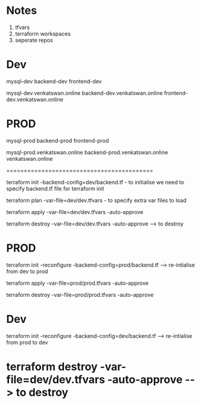 Notes
=====


1. tfvars
2. terraform workspaces
3. seperate repos

Dev
====
mysql-dev
backend-dev
frontend-dev

mysql-dev.venkatswan.online
backend-dev.venkatswan.online
frontend-dev.venkatswan.online

PROD
====
mysql-prod
backend-prod
frontend-prod

mysql-prod.venkatswan.online
backend-prod.venkatswan.online
venkatswan.online

==========================================

terraform init -backend-config=dev/backend.tf - to initialise we need to specify backend.tf file for terraform init

terraform plan -var-file=dev/dev.tfvars - to specify extra var files to load

terraform apply -var-file=dev/dev.tfvars  -auto-approve 

terraform destroy -var-file=dev/dev.tfvars  -auto-approve  --> to destroy

PROD
====
terraform init -reconfigure -backend-config=prod/backend.tf   --> re-intialise from dev to prod

terraform apply -var-file=prod/prod.tfvars  -auto-approve

terraform destroy -var-file=prod/prod.tfvars  -auto-approve

Dev
===
terraform init -reconfigure -backend-config=dev/backend.tf   --> re-intialise from prod to dev

terraform destroy -var-file=dev/dev.tfvars  -auto-approve  --> to destroy
======================